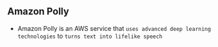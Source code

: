 ## Amazon Polly

- Amazon Polly is an AWS service that `uses advanced deep learning technologies` to `turns text into lifelike speech`
